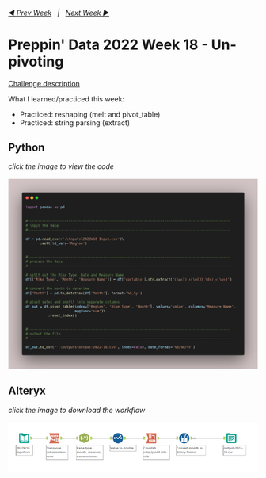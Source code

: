 <h6><a href="..\preppin-data-2022-17\README.md">◀  Prev Week</a>&nbsp;&nbsp;&nbsp;|&nbsp;&nbsp;&nbsp;<a href="..\preppin-data-2022-19\README.md">Next Week  ▶</a></h6>

# Preppin' Data 2022 Week 18 - Un-pivoting

[Challenge description](https://preppindata.blogspot.com/2022/05/2022-week-18-un-pivoting.html)

What I learned/practiced this week:
* Practiced: reshaping (melt and pivot_table)
* Practiced: string parsing (extract)

## Python
<i>click the image to view the code</i><br>
<br>
<a href="preppin-data-2022-18.py">
<img src="img-python-code-2022-18.png?raw=true" alt="Python code">
</a>

## Alteryx
<i>click the image to download the workflow</i><br>
<br>
<a href="preppin-data-2022-18.yxzp">
<img src="img-alteryx-2022-18.png?raw=true" alt="Alteryx workflow">
</a>